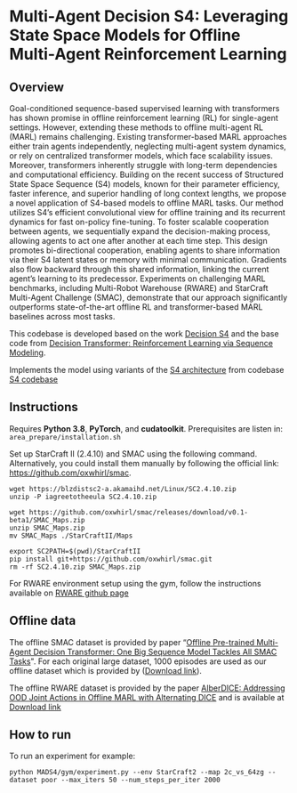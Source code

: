 
# Multi-Agent Decision S4: Leveraging State Space Models for Offline Multi-Agent Reinforcement Learning

## Overview
Goal-conditioned sequence-based supervised learning with transformers has shown promise in offline reinforcement learning (RL) for single-agent settings. However, extending these methods to offline multi-agent RL (MARL) remains challenging. Existing transformer-based MARL approaches either train agents independently, neglecting multi-agent system dynamics, or rely on centralized transformer models, which face scalability issues. Moreover, transformers inherently struggle with long-term dependencies and computational efficiency. Building on the recent success of Structured State Space Sequence (S4) models, known for their parameter efficiency, faster inference, and superior handling of long context lengths, we propose a novel application of S4-based models to offline MARL tasks. Our method utilizes S4’s efficient convolutional view for offline training and its recurrent dynamics for fast on-policy fine-tuning. To foster scalable cooperation between agents, we sequentially expand the decision-making process, allowing agents to act one after another at each time step. This design promotes bi-directional cooperation, enabling agents to share information via their S4 latent states or memory with minimal communication. Gradients also flow backward through this shared information, linking the current agent’s learning to its predecessor. Experiments on challenging MARL benchmarks, including Multi-Robot Warehouse (RWARE) and StarCraft Multi-Agent Challenge (SMAC), demonstrate that our approach significantly outperforms state-of-the-art offline RL and transformer-based MARL baselines across most tasks.

This codebase is developed based on the work [Decision S4](https://arxiv.org/abs/2306.05167) and the base code from [Decision Transformer: Reinforcement Learning via Sequence Modeling](https://sites.google.com/berkeley.edu/decision-transformer).

Implements the model using variants of the [S4 architecture](https://arxiv.org/abs/2111.00396) from codebase [S4 codebase](https://github.com/state-spaces/s4)


## Instructions

Requires **Python 3.8**, **PyTorch**, and **cudatoolkit**.
Prerequisites are listen in:
```area_prepare/installation.sh```

Set up StarCraft II (2.4.10) and SMAC using the following command.  Alternatively, you could install them manually by following the official link: https://github.com/oxwhirl/smac.

```
wget https://blzdistsc2-a.akamaihd.net/Linux/SC2.4.10.zip
unzip -P iagreetotheeula SC2.4.10.zip

wget https://github.com/oxwhirl/smac/releases/download/v0.1-beta1/SMAC_Maps.zip
unzip SMAC_Maps.zip
mv SMAC_Maps ./StarCraftII/Maps

export SC2PATH=$(pwd)/StarCraftII
pip install git+https://github.com/oxwhirl/smac.git
rm -rf SC2.4.10.zip SMAC_Maps.zip
```
For RWARE environment setup using the gym, follow the instructions available on [RWARE github page](https://github.com/semitable/robotic-warehouse?tab=readme-ov-file#action-space)

## Offline data

The offline SMAC dataset is provided by paper 
“[Offline Pre-trained Multi-Agent Decision Transformer: One Big Sequence Model Tackles All SMAC Tasks](https://arxiv.org/abs/2112.02845v3)". 
For each original large dataset, 1000 episodes are used as our offline dataset which is provided by
([Download link](https://cloud.tsinghua.edu.cn/d/f3c509d7a9d54ccd89c4/)). 

The offline RWARE dataset is provided by the paper [AlberDICE: Addressing OOD Joint Actions in Offline MARL with Alternating DICE](https://arxiv.org/abs/2311.02194)
and is available at [Download link](https://drive.google.com/drive/folders/1e7ttrZzCX2v8HsSMxjhy3Vrd7ZifYSOQ?usp=drive_link)

## How to run

To run an experiment for example:
```
python MADS4/gym/experiment.py --env StarCraft2 --map 2c_vs_64zg --dataset poor --max_iters 50 --num_steps_per_iter 2000
```

